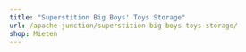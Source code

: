 ```yaml
---
title: "Superstition Big Boys' Toys Storage"
url: /apache-junction/superstition-big-boys-toys-storage/
shop: Mieten
---
```

